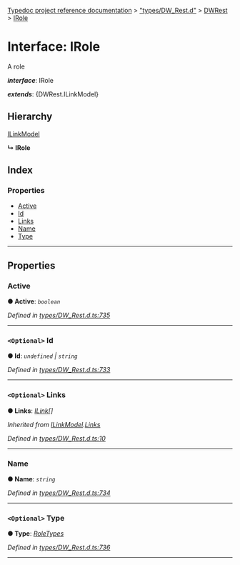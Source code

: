 [Typedoc project reference documentation](../README.md) > ["types/DW_Rest.d"](../modules/_types_dw_rest_d_.md) > [DWRest](../modules/_types_dw_rest_d_.dwrest.md) > [IRole](../interfaces/_types_dw_rest_d_.dwrest.irole.md)

# Interface: IRole

A role

*__interface__*: IRole

*__extends__*: {DWRest.ILinkModel}

## Hierarchy

 [ILinkModel](_types_dw_rest_d_.dwrest.ilinkmodel.md)

**↳ IRole**

## Index

### Properties

* [Active](_types_dw_rest_d_.dwrest.irole.md#active)
* [Id](_types_dw_rest_d_.dwrest.irole.md#id)
* [Links](_types_dw_rest_d_.dwrest.irole.md#links)
* [Name](_types_dw_rest_d_.dwrest.irole.md#name)
* [Type](_types_dw_rest_d_.dwrest.irole.md#type)

---

## Properties

<a id="active"></a>

###  Active

**● Active**: *`boolean`*

*Defined in [types/DW_Rest.d.ts:735](https://github.com/DocuWare/REST-Sample-TS/blob/0222c3e/src/types/DW_Rest.d.ts#L735)*

___
<a id="id"></a>

### `<Optional>` Id

**● Id**: *`undefined` \| `string`*

*Defined in [types/DW_Rest.d.ts:733](https://github.com/DocuWare/REST-Sample-TS/blob/0222c3e/src/types/DW_Rest.d.ts#L733)*

___
<a id="links"></a>

### `<Optional>` Links

**● Links**: *[ILink](_types_dw_rest_d_.dwrest.ilink.md)[]*

*Inherited from [ILinkModel](_types_dw_rest_d_.dwrest.ilinkmodel.md).[Links](_types_dw_rest_d_.dwrest.ilinkmodel.md#links)*

*Defined in [types/DW_Rest.d.ts:10](https://github.com/DocuWare/REST-Sample-TS/blob/0222c3e/src/types/DW_Rest.d.ts#L10)*

___
<a id="name"></a>

###  Name

**● Name**: *`string`*

*Defined in [types/DW_Rest.d.ts:734](https://github.com/DocuWare/REST-Sample-TS/blob/0222c3e/src/types/DW_Rest.d.ts#L734)*

___
<a id="type"></a>

### `<Optional>` Type

**● Type**: *[RoleTypes](../enums/_types_dw_rest_d_.dwrest.roletypes.md)*

*Defined in [types/DW_Rest.d.ts:736](https://github.com/DocuWare/REST-Sample-TS/blob/0222c3e/src/types/DW_Rest.d.ts#L736)*

___


